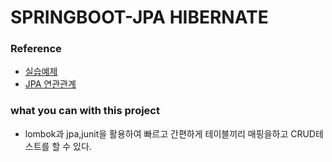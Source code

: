 # SPRINGBOOT-JPA HIBERNATE

### Reference
* [실습예제](https://wonit.tistory.com/464?category=853673)
* [JPA 연관관계](https://jeong-pro.tistory.com/231)

### what you can with this project
* lombok과 jpa,junit을 활용하여 빠르고 간편하게 테이블끼리 매핑을하고 CRUD테스트를 할 수 있다.

